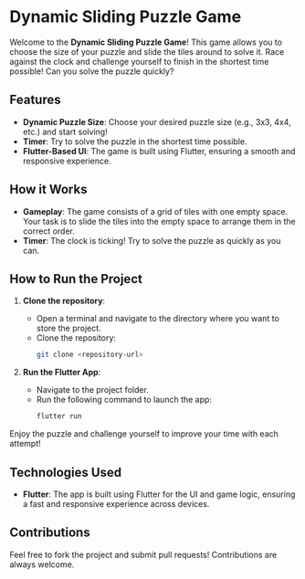 # Dynamic Sliding Puzzle Game

Welcome to the **Dynamic Sliding Puzzle Game**! This game allows you to choose the size of your puzzle and slide the tiles around to solve it. Race against the clock and challenge yourself to finish in the shortest time possible! Can you solve the puzzle quickly?

## Features

- **Dynamic Puzzle Size**: Choose your desired puzzle size (e.g., 3x3, 4x4, etc.) and start solving!
- **Timer**: Try to solve the puzzle in the shortest time possible.
- **Flutter-Based UI**: The game is built using Flutter, ensuring a smooth and responsive experience.
  
## How it Works

- **Gameplay**: The game consists of a grid of tiles with one empty space. Your task is to slide the tiles into the empty space to arrange them in the correct order.
- **Timer**: The clock is ticking! Try to solve the puzzle as quickly as you can.

## How to Run the Project

1. **Clone the repository**:
   - Open a terminal and navigate to the directory where you want to store the project.
   - Clone the repository:
     ```bash
     git clone <repository-url>
     ```

2. **Run the Flutter App**:
   - Navigate to the project folder.
   - Run the following command to launch the app:
     ```bash
     flutter run
     ```

Enjoy the puzzle and challenge yourself to improve your time with each attempt!

## Technologies Used

- **Flutter**: The app is built using Flutter for the UI and game logic, ensuring a fast and responsive experience across devices.

## Contributions

Feel free to fork the project and submit pull requests! Contributions are always welcome.
